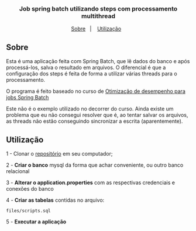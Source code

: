 <h3 align="center">
  Job spring batch utilizando steps com processamento multithread
</h3>


<p align="center">
  <a href="#-sobre">Sobre</a>&nbsp;&nbsp;&nbsp;|&nbsp;&nbsp;&nbsp;
  <a href="#-instalação">Utilização</a>&nbsp;&nbsp;&nbsp;
</p>


## **Sobre**
Esta é uma aplicação feita com Spring Batch, que lê dados do banco e após processá-los, salva o resultado em arquivos.
O diferencial é que a configuração dos steps é feita de forma a utilizar várias threads para o processamento.

O programa é feito baseado no curso de [Otimização de desempenho para jobs Spring Batch](https://www.udemy.com/share/1042o8A0MedFZXTH4=/)

Este não é o exemplo utilizado no decorrer do curso. Ainda existe um problema que eu não consegui resolver que é, ao tentar salvar os arquivos, as threads não estão conseguindo sincronizar a escrita (aparentemente).

## **Utilização**
1 - Clonar o [repositório](https://github.com/MateusTymoniuk/fatura-carta-credito-job) em seu computador;

2 - **Criar o banco** mysql da forma que achar conveniente, ou outro banco relacional

3 - **Alterar o application.properties** com as respectivas credenciais e conexões do banco

4 - **Criar as tabelas** contidas no arquivo:

    files/scripts.sql

5 - **Executar a aplicação**
